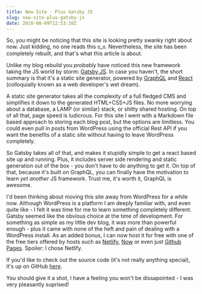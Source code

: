 ```yaml
---
title: New Site - Plus Gatsby JS
slug: new-site-plus-gatsby-js
date: 2018-08-09T12:53:10Z
---
```


So, you might be noticing that this site is looking pretty swanky right about now. Just kidding, no one reads this ಠ_ಠ. Nevertheless, the site has been completely rebuilt, and that's what this article is about.

Unlike my blog rebuild you *probably* have noticed this new framework taking the JS world by storm: [Gatsby JS](https://www.gatsbyjs.org). In case you haven't, the short summary is that it's a static site generator, powered by [GraphQL](https://graphql.org) and [React](https://reactjs.org) (colloquially known as a web developer's wet dream).

A static site generator takes all the complexity of a full fledged CMS and simplifies it down to the generated HTML+CSS+JS files. No more worrying about a database, a LAMP (or similar) stack, or shitty shared hosting. On top of all that, page speed is ludicrous. For this site I went with a Markdown file based approach to storing each blog post, but the options are limitless. You could even pull in posts from WordPress using the official Rest API if you want the benefits of a static site without having to leave WordPress completely.

So Gatsby takes all of that, and makes it stupidly simple to get a react based site up and running. Plus, it includes server side rendering and static generation out of the box - you don't have to do anything to get it. On top of that, because it's built on GraphQL, you can finally have the motivation to learn *yet another* JS framework. Trust me, it's worth it, GraphQL is awesome.

I'd been thinking about moving this site away from WordPress for a while now. Although WordPress is a platform I am deeply familiar with, and even quite like - I felt it was time for me to learn something completely different. Gatsby seemed like the obvious choice at the time of development. For something as simple as my little dev blog, it was more than powerful enough - plus it came with none of the heft and pain of dealing with a WordPress install. As an added bonus, I can now host it for free with one of the free tiers offered by hosts such as [Netlify](https://www.netlify.com), [Now](https://zeit.co/now) or even just [Github Pages](https://pages.github.com). Spoiler: I chose Netlify.

If you'd like to check out the source code (it's not really anything special), it's up on GitHub [here](https://github.com/treetrum/mutable-constant-static).

You should give it a shot, I have a feeling you won't be dissapointed - I was very pleasantly suprised!
